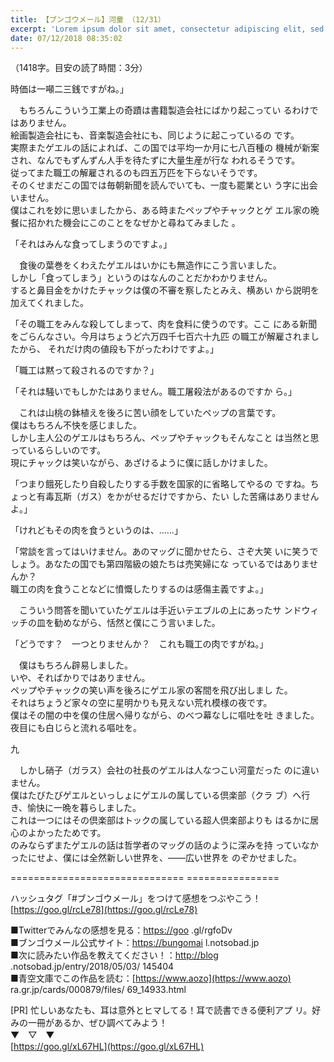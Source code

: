 ```yaml
---
title: 【ブンゴウメール】河童 （12/31）
excerpt: 'Lorem ipsum dolor sit amet, consectetur adipiscing elit, sed do eiusmod tempor incididunt ut labore et dolore magna aliqua. Praesent elementum facilisis leo vel fringilla est ullamcorper eget. At imperdiet dui accumsan sit amet nulla facilisi morbi tempus.'
date: 07/12/2018 08:35:02
---
```


（1418字。目安の読了時間：3分）

時価は一噸二三銭ですがね。」

　もちろんこういう工業上の奇蹟は書籍製造会社にばかり起こってい るわけではありません。  
絵画製造会社にも、音楽製造会社にも、同じように起こっているの です。  
実際またゲエルの話によれば、この国では平均一か月に七八百種の 機械が新案され、なんでもずんずん人手を待たずに大量生産が行な われるそうです。  
従ってまた職工の解雇されるのも四五万匹を下らないそうです。  
そのくせまだこの国では毎朝新聞を読んでいても、一度も罷業とい う字に出会いません。  
僕はこれを妙に思いましたから、ある時またペップやチャックとゲ エル家の晩餐に招かれた機会にこのことをなぜかと尋ねてみました 。

  
「それはみんな食ってしまうのですよ。」

　食後の葉巻をくわえたゲエルはいかにも無造作にこう言いました。  
しかし「食ってしまう」というのはなんのことだかわかりません。  
すると鼻目金をかけたチャックは僕の不審を察したとみえ、横あい から説明を加えてくれました。

  
「その職工をみんな殺してしまって、肉を食料に使うのです。ここ にある新聞をごらんなさい。今月はちょうど六万四千七百六十九匹 の職工が解雇されましたから、 それだけ肉の値段も下がったわけですよ。」

「職工は黙って殺されるのですか？」

「それは騒いでもしかたはありません。職工屠殺法があるのですか ら。」

　これは山桃の鉢植えを後ろに苦い顔をしていたペップの言葉です。  
僕はもちろん不快を感じました。  
しかし主人公のゲエルはもちろん、ペップやチャックもそんなこと は当然と思っているらしいのです。  
現にチャックは笑いながら、あざけるように僕に話しかけました。

  
「つまり餓死したり自殺したりする手数を国家的に省略してやるの ですね。ちょっと有毒瓦斯（ガス）をかがせるだけですから、たい した苦痛はありませんよ。」

「けれどもその肉を食うというのは、……」

「常談を言ってはいけません。あのマッグに聞かせたら、さぞ大笑 いに笑うでしょう。あなたの国でも第四階級の娘たちは売笑婦にな っているではありませんか？  
職工の肉を食うことなどに憤慨したりするのは感傷主義ですよ。」

　こういう問答を聞いていたゲエルは手近いテエブルの上にあったサ ンドウィッチの皿を勧めながら、恬然と僕にこう言いました。

  
「どうです？　一つとりませんか？　これも職工の肉ですがね。」

　僕はもちろん辟易しました。  
いや、そればかりではありません。  
ペップやチャックの笑い声を後ろにゲエル家の客間を飛び出しまし た。  
それはちょうど家々の空に星明かりも見えない荒れ模様の夜です。  
僕はその闇の中を僕の住居へ帰りながら、のべつ幕なしに嘔吐を吐 きました。  
夜目にも白じらと流れる嘔吐を。

九

  
　しかし硝子（ガラス）会社の社長のゲエルは人なつこい河童だった のに違いません。  
僕はたびたびゲエルといっしょにゲエルの属している倶楽部（クラ ブ）へ行き、愉快に一晩を暮らしました。  
これは一つにはその倶楽部はトックの属している超人倶楽部よりも はるかに居心のよかったためです。  
のみならずまたゲエルの話は哲学者のマッグの話のように深みを持 っていなかったにせよ、僕には全然新しい世界を、――広い世界を のぞかせました。

\============================== ================

ハッシュタグ「#ブンゴウメール」をつけて感想をつぶやこう！ [https://goo.gl/rcLe78](https://goo.gl/rcLe78)

■Twitterでみんなの感想を見る：[https://goo](https://goo) .gl/rgfoDv  
■ブンゴウメール公式サイト：[https://bungomai](https://bungomai) l.notsobad.jp  
■次に読みたい作品を教えてください！：[http://blog](http://blog) .notsobad.jp/entry/2018/05/03/ 145404  
■青空文庫でこの作品を読む：[https://www.aozo](https://www.aozo) ra.gr.jp/cards/000879/files/ 69\_14933.html

\[PR\] 忙しいあなたも、耳は意外とヒマしてる！耳で読書できる便利アプ リ。好みの一冊があるか、ぜひ調べてみよう！  
▼　▽　▼  
[https://goo.gl/xL67HL](https://goo.gl/xL67HL)
